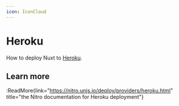 ```yaml
---
icon: IconCloud
---
```


# Heroku

How to deploy Nuxt to [Heroku](https://www.heroku.com/).

## Learn more

:ReadMore{link="https://nitro.unjs.io/deploy/providers/heroku.html" title="the Nitro documentation for Heroku deployment"}
